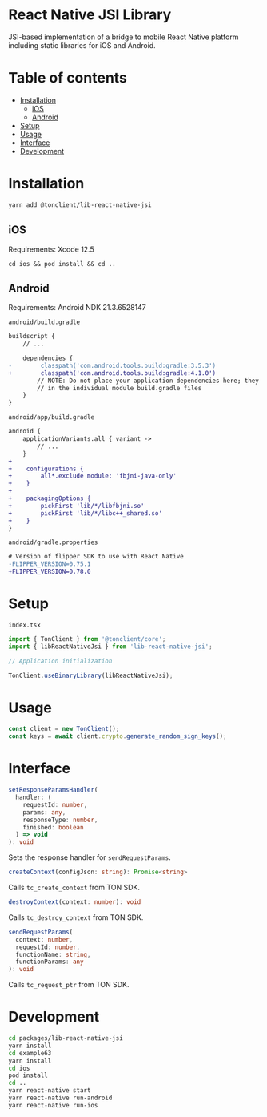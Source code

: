 <h1>React Native JSI Library</h1>

JSI-based implementation of a bridge to mobile React Native platform including static libraries for iOS and Android.

<h1>Table of contents</h1>

- [Installation](#installation)
  - [iOS](#ios)
  - [Android](#android)
- [Setup](#setup)
- [Usage](#usage)
- [Interface](#interface)
- [Development](#development)

# Installation

```sh
yarn add @tonclient/lib-react-native-jsi
```

## iOS

Requirements: Xcode 12.5

```
cd ios && pod install && cd ..
```

## Android

Requirements: Android NDK 21.3.6528147

`android/build.gradle`

```diff
buildscript {
    // ...

    dependencies {
-        classpath('com.android.tools.build:gradle:3.5.3')
+        classpath('com.android.tools.build:gradle:4.1.0')
        // NOTE: Do not place your application dependencies here; they belong
        // in the individual module build.gradle files
    }
}
```

`android/app/build.gradle`

```diff
android {
    applicationVariants.all { variant ->
        // ...
    }
+
+    configurations {
+        all*.exclude module: 'fbjni-java-only'
+    }
+
+    packagingOptions {
+        pickFirst 'lib/*/libfbjni.so'
+        pickFirst 'lib/*/libc++_shared.so'
+    }
}

```

`android/gradle.properties`

```diff
# Version of flipper SDK to use with React Native
-FLIPPER_VERSION=0.75.1
+FLIPPER_VERSION=0.78.0
```

# Setup

`index.tsx`

```ts
import { TonClient } from '@tonclient/core';
import { libReactNativeJsi } from 'lib-react-native-jsi';

// Application initialization

TonClient.useBinaryLibrary(libReactNativeJsi);
```

# Usage

```ts
const client = new TonClient();
const keys = await client.crypto.generate_random_sign_keys();
```

# Interface

```ts
setResponseParamsHandler(
  handler: (
    requestId: number,
    params: any,
    responseType: number,
    finished: boolean
  ) => void
): void
```

Sets the response handler for `sendRequestParams`.

```ts
createContext(configJson: string): Promise<string>
```

Calls `tc_create_context` from TON SDK.

```ts
destroyContext(context: number): void
```

Calls `tc_destroy_context` from TON SDK.

```ts
sendRequestParams(
  context: number,
  requestId: number,
  functionName: string,
  functionParams: any
): void
```

Calls `tc_request_ptr` from TON SDK.

# Development

```sh
cd packages/lib-react-native-jsi
yarn install
cd example63
yarn install
cd ios
pod install
cd ..
yarn react-native start
yarn react-native run-android
yarn react-native run-ios
```
